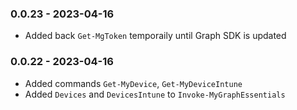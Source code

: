 ﻿### 0.0.23 - 2023-04-16
- Added back `Get-MgToken` temporaily until Graph SDK is updated

### 0.0.22 - 2023-04-16

- Added commands `Get-MyDevice`, `Get-MyDeviceIntune`
- Added `Devices` and `DevicesIntune` to `Invoke-MyGraphEssentials`
